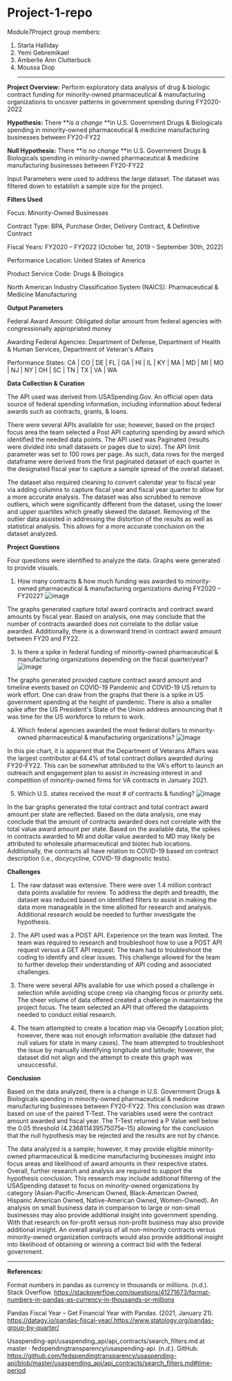 # Project-1-repo
Module7Project
group members:
1) Starla Halliday
2) Yemi Gebremikael
3) Amberlie Ann Clutterbuck
4) Moussa Diop
   _______________________________
**Project Overview:** Perform exploratory data analysis of drug & biologic contract funding for minority-owned pharmaceutical & manufacturing organizations to uncover patterns in government spending during FY2020-2022

**Hypothesis:** There **_is a change_ **in U.S. Government Drugs & Biologicals spending in minority-owned pharmaceutical & medicine manufacturing businesses between FY20-FY22

**Null Hypothesis:** There **_is no change_ **in U.S. Government Drugs & Biologicals spending in minority-owned pharmaceutical & medicine manufacturing businesses between FY20-FY22

Input Parameters were used to address the large dataset. The dataset was filtered down to establish a sample size for the project. 

**Filters Used**

Focus: Minority-Owned Businesses

Contract Type: BPA, Purchase Order, Delivery Contract, & Definitive Contract

Fiscal Years: FY2020 – FY2022 (October 1st, 2019 – September 30th, 2022)

Performance Location: United States of America

Product Service Code: Drugs & Biologics

North American Industry Classification System (NAICS): Pharmaceutical & Medicine Manufacturing

**Output Parameters**

Federal Award Amount: Obligated dollar amount from federal agencies with congressionally appropriated money

Awarding Federal Agencies: Department of Defense, Department of Health & Human Services, Department of Veteran's Affairs

Performance States: CA | CO | DE | FL | GA | HI | IL | KY | MA | MD | MI | MO | NJ | NY | OH | SC | TN | TX | VA | WA

**Data Collection & Curation**

The API used was derived from USASpending.Gov. An official open data source of federal spending information, including information about federal awards such as contracts, grants, & loans. 

There were several APIs available for use; however, based on the project focus area the team selected a Post API capturing spending by award which identified the needed data points. The API used was Paginated (results were divided into small datasets or pages due to size). The API limit parameter was set to 100 rows per page. As such, data rows for the merged dataframe were derived from the first paginated dataset of each quarter in the designated fiscal year to capture a sample spread of the overall dataset. 

The dataset also required cleaning to convert calendar year to fiscal year via adding columns to capture fiscal year and fiscal year quarter to allow for a more accurate analysis. The dataset was also scrubbed to remove outliers, which were significantly different from the dataset, using the lower and upper quartiles which greatly skewed the dataset. Removing of the outlier data assisted in addressing the distortion of the results as well as statistical analysis. This allows for a more accurate conclusion on the dataset analyzed. 

**Project Questions**

Four questions were identified to analyze the data. Graphs were generated to provide visuals. 

1. How many contracts & how much funding was awarded to minority-owned pharmaceutical & manufacturing organizations during FY2020 – FY2022?
   ![image](https://github.com/MoussaED/Project-1-repo/assets/133922704/180de008-194c-4773-96d1-30cb7c8fd722)

The graphs generated capture total award contracts and contract award amounts by fiscal year. Based on analysis, one may conclude that the number of contracts awarded does not correlate to the dollar value awarded. Additionally, there is a downward trend in contract award amount between FY20 and FY22. 

3. Is there a spike in federal funding of minority-owned pharmaceutical & manufacturing organizations depending on the fiscal quarter/year?
![image](https://github.com/MoussaED/Project-1-repo/assets/133922704/a470735d-d5b3-4623-8a81-1fc871dada0c)

The graphs generated provided capture contract award amount and timeline events based on COVID-19 Pandemic and COVID-19 US return to work effort. One can draw from the graphs that there is a spike in US government spending at the height of pandemic. There is also a smaller spike after the US President's State of the Union address announcing that it was time for the US workforce to return to work. 

4. Which federal agencies awarded the most federal dollars to minority-owned pharmaceutical & manufacturing organizations?
![image](https://github.com/MoussaED/Project-1-repo/assets/133922704/b5071e28-a848-4146-8337-8798b240be49)

In this pie chart, it is apparent that the Department of Veterans Affairs was the largest contributor at 64.4% of total contract dollars awarded during FY20-FY22. This can be somewhat attributed to the VA's effort to launch an outreach and engagement plan to assist in increasing interest in and competition of minority-owned firms for VA contracts in January 2021.

5. Which U.S. states received the most # of contracts & funding?
![image](https://github.com/MoussaED/Project-1-repo/assets/133922704/b4e1f878-cfe7-4546-a241-29666194dae9)

In the bar graphs generated the total contract and total contract award amount per state are reflected. Based on the data analysis, one may conclude that the amount of contracts awarded does not correlate with the total value award amount per state. Based on the available data, the spikes in contracts awarded to MI and dollar value awarded to MD may likely be attributed to wholesale pharmaceutical and biotec hub locations. Additionally, the contracts all have relation to COVID-19 based on contract description (i.e., docycycline, COVID-19 diagnostic tests).

**Challenges**

1. The raw dataset was extensive. There were over 1.4 million contract data points available for review. To address the depth and breadth, the dataset was reduced based on identified filters to assist in making the data more manageable in the time allotted for research and analysis. Additional research would be needed to further investigate the hypothesis.

2. The API used was a POST API. Experience on the team was limited. The team was required to research and troubleshoot how to use a POST API request versus a GET API request. The team had to troubleshoot the coding to identify and clear issues. This challenge allowed for the team to further develop their understanding of API coding and associated challenges.

3. There were several APIs available for use which posed a challenge in selection while avoiding scope creep via changing focus or priority sets. The sheer volume of data offered created a challenge in maintaining the project focus. The team selected an API that offered the datapoints needed to conduct initial research.

4. The team attempted to create a location map via Geoapify Location plot; however, there was not enough information available (the dataset had null values for state in many cases). The team attempted to troubleshoot the issue by manually identifying longitude and latitude; however, the dataset did not align and the attempt to create this graph was unsuccessful.

**Conclusion**

Based on the data analyzed, there is a change in U.S. Government Drugs & Biologicals spending in minority-owned pharmaceutical & medicine manufacturing businesses between FY20-FY22. This conclusion was drawn based on use of the paired T-Test. The variables used were the contract amount awarded and fiscal year. The T-Test returned a P Value well below the 0.05 threshold (4.236811439575075e-15) allowing for the conclusion that the null hypothesis may be rejected and the results are not by chance. 

The data analyzed is a sample; however, it may provide eligible minority-owned pharmaceutical & medicine manufacturing businesses insight into focus areas and likelihood of award amounts in their respective states. Overall, further research and analysis are required to support the hypothesis conclusion. This research may include additional filtering of the USASpending dataset to focus on minority-owned organizations by category (Asian-Pacific-American Owned, Black-American Owned, Hispanic American Owned, Native-American Owned, Women-Owned). An analysis on small business data in comparison to large or non-small businesses may also provide additional insight into government spending. With that research on for-profit versus non-profit business may also provide additional insight. An overall analysis of all non-minority contracts versus minority-owned organization contracts would also provide additional insight into likelihood of obtaining or winning a contract bid with the federal government. 
________________________________________________

**References:**

Format numbers in pandas as currency in thousands or millions. (n.d.). Stack Overflow. https://stackoverflow.com/questions/41271673/format-numbers-in-pandas-as-currency-in-thousands-or-millions

Pandas Fiscal Year – Get Financial Year with Pandas. (2021, January 21). https://datagy.io/pandas-fiscal-year/.https://www.statology.org/pandas-group-by-quarter/

Usaspending-api/usaspending_api/api_contracts/search_filters.md at master · fedspendingtransparency/usaspending-api. (n.d.). GitHub. https://github.com/fedspendingtransparency/usaspending-api/blob/master/usaspending_api/api_contracts/search_filters.md#time-period












